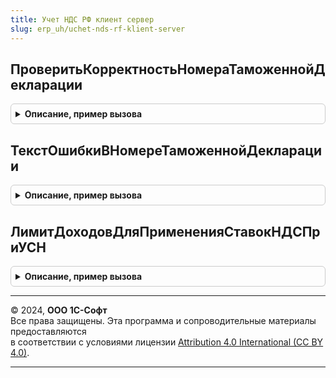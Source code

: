 ```yaml
---
title: Учет НДС РФ клиент сервер
slug: erp_uh/uchet-nds-rf-klient-server
---
```



## ПроверитьКорректностьНомераТаможеннойДекларации
<details style="margin: 1em 0; padding: 0.5em; border: 1px solid #ccc; border-radius: 6px;">

<summary style="font-weight: bold; cursor: pointer;">Описание, пример вызова</summary>

```bsl

// Возвращает структуру регистрационного номера таможенной декларации по переданному полному номеру декларации на товары,
// а также проверяет корректность ввода номера таможенной декларации.
// Регистрационный номер не будет определен если "полный" номер таможенной декларации не соответствует структуре номера
// декларации, выдаваемой российскими таможенными органами.
//
// Регистрационный номер таможенной декларации может быть получен из "полного" номера таможенной декларации или
// регистрационного номера при условиях:
// 1. Длина номера таможенной декларации от 17 до 28 символов.
// 2. Количество элементов, разделенных знаком дробь ("/") 3 или 4.
// 3. Длина первого элемента 2, 5 или 8 символов, второго 6, третьего 7 или 8 (в этом случае первые два символа "ОБ" или
//    "ЗВ"), четвертого (при наличии) от 1 до 3 символов.
// 4. Второй элемент можно преобразовать в дату.
//
// Регистрационный номер таможенной декларации будет получен из "полного" номера таможенной декларации путем отсечения
// последнего (4-го) элемента номера.
//
// Параметры:
//	НомерТаможеннойДекларации - Строка - номер таможенной декларации или регистрационный номер таможенной декларации.
//	НачалоКорректногоПериода - Дата - дата начала периода проверки.
//	КонецКорректногоПериода - Дата - дата окончания периода проверки.
//
// Возвращаемое значение:
//	Структура:
//		* РегистрационныйНомер - Строка - регистрационный номер таможенной декларации либо пустая строка, если его
//											не удалось определить.
//		* ПорядковыйНомерТовара - Строка - порядковый номер товара из графы 32 ДТ.
//		* КодОшибки - Число - код ошибки, расшифровка см. ТекстОшибкиВНомереТаможеннойДекларации.
//
Функция ПроверитьКорректностьНомераТаможеннойДекларации(НомерТаможеннойДекларации, Экспорт
```

Пример вызова
```bsl
Результат = УчетНДСРФКлиентСервер.ПроверитьКорректностьНомераТаможеннойДекларации(НомерТаможеннойДекларации, );
```
</details>

## ТекстОшибкиВНомереТаможеннойДекларации
<details style="margin: 1em 0; padding: 0.5em; border: 1px solid #ccc; border-radius: 6px;">

<summary style="font-weight: bold; cursor: pointer;">Описание, пример вызова</summary>

```bsl

// Возвращает текстовое описание ошибки при вводе номера таможенной декларации.
//
// Параметры:
//	КодОшибки - Число - код ошибки
//
// Возвращаемое значение:
//	Строка - текстовое описание ошибки в номере таможенной декларации.
//
Функция ТекстОшибкиВНомереТаможеннойДекларации(КодОшибки) Экспорт
```

Пример вызова
```bsl
Результат = УчетНДСРФКлиентСервер.ТекстОшибкиВНомереТаможеннойДекларации(КодОшибки) 
```
</details>

## ЛимитДоходовДляПримененияСтавокНДСПриУСН
<details style="margin: 1em 0; padding: 0.5em; border: 1px solid #ccc; border-radius: 6px;">

<summary style="font-weight: bold; cursor: pointer;">Описание, пример вызова</summary>

```bsl

// Возвращает базовый лимит доходов налогоплательщика для применения ставок НДС при УСН,
// действующий на указанную дату, без учета коэффициента-дефлятора.
//
// Параметры:
//  СтавкаНДС - ПеречислениеСсылка.СтавкиНДС.
//  Дата - Дата - Дата, на которую получаем базовый лимит.
//
// Возвращаемое значение:
//  Число
//
Функция ЛимитДоходовДляПримененияСтавокНДСПриУСН(СтавкаНДС, Дата) Экспорт
```

Пример вызова
```bsl
Результат = УчетНДСРФКлиентСервер.ЛимитДоходовДляПримененияСтавокНДСПриУСН(СтавкаНДС, Дата) 
```
</details>

---

© 2024, **ООО 1С-Софт**  
Все права защищены. Эта программа и сопроводительные материалы предоставляются  
в соответствии с условиями лицензии [Attribution 4.0 International (CC BY 4.0)](https://creativecommons.org/licenses/by/4.0/legalcode).

---
